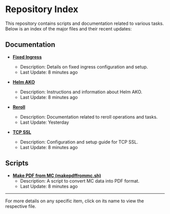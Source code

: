 # Repository Index

This repository contains scripts and documentation related to various tasks. Below is an index of the major files and their recent updates:

## Documentation

- **[Fixed Ingress](fixedingress.md)**
  - Description: Details on fixed ingress configuration and setup.
  - Last Update: 8 minutes ago
  
- **[Helm AKO](helm-ako.md)**
  - Description: Instructions and information about Helm AKO.
  - Last Update: 8 minutes ago

- **[Reroll](reroll.md)**
  - Description: Documentation related to reroll operations and tasks.
  - Last Update: Yesterday
  
- **[TCP SSL](tcpssl.md)**
  - Description: Configuration and setup guide for TCP SSL.
  - Last Update: 8 minutes ago

## Scripts

- **[Make PDF from MC (makepdffrommc.sh)](makepdffrommc.sh)**
  - Description: A script to convert MC data into PDF format.
  - Last Update: 8 minutes ago

---

For more details on any specific item, click on its name to view the respective file.

